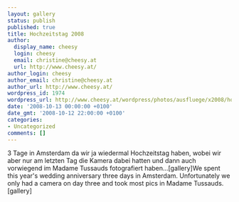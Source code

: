 ```yaml
---
layout: gallery
status: publish
published: true
title: Hochzeitstag 2008
author:
  display_name: cheesy
  login: cheesy
  email: christine@cheesy.at
  url: http://www.cheesy.at/
author_login: cheesy
author_email: christine@cheesy.at
author_url: http://www.cheesy.at/
wordpress_id: 1974
wordpress_url: http://www.cheesy.at/wordpress/photos/ausfluege/x2008/hochzeitstag-2008/
date: '2008-10-13 00:00:00 +0100'
date_gmt: '2008-10-12 22:00:00 +0100'
categories:
- Uncategorized
comments: []
---
```

<!--:de-->3 Tage in Amsterdam da wir ja wiedermal Hochzeitstag haben, wobei wir aber nur am letzten Tag die Kamera dabei hatten und dann auch vorwiegend im Madame Tussauds fotografiert haben...[gallery]<!--:--><!--:en-->We spent this year's wedding anniversary three days in Amsterdam. Unfortunately we only had a camera on day three and took most pics in Madame Tussauds.[gallery]<!--:-->
